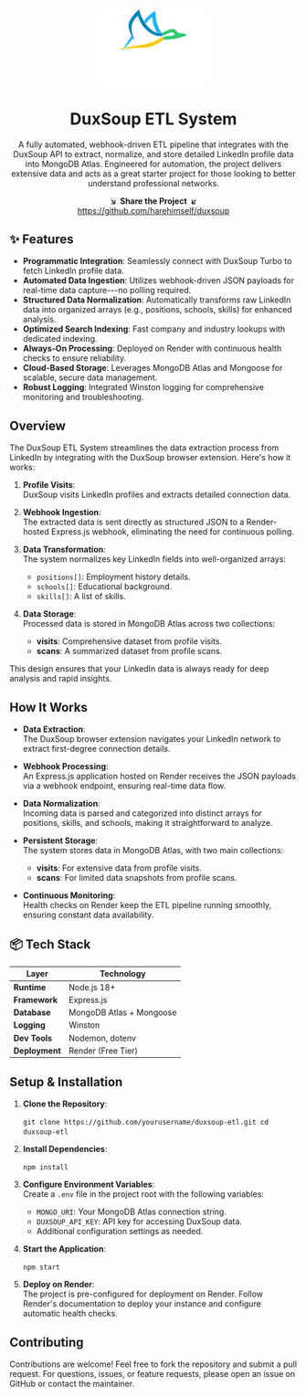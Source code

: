 <div align="center">
<a href="https://example.com" target="_blank" title="DuxSoup ETL System"><img width="196px" alt="DuxSoup ETL logo" src="https://github.com/harehimself/duxsoup/blob/dc091a1d78c2ec71613fd9f7a3fa4f5960699622/duxsoup.png"></a>

<a name="readme-top"></a>

DuxSoup ETL System
==================

A fully automated, webhook-driven ETL pipeline that integrates with the DuxSoup API to extract, normalize, and store detailed LinkedIn profile data into MongoDB Atlas. Engineered for automation, the project delivers extensive data and acts as a great starter project for those looking to better understand professional networks.


**↘  Share the Project  ↙**\
https://github.com/harehimself/duxsoup


</div>



✨ Features
----------

-   **Programmatic Integration**: Seamlessly connect with DuxSoup Turbo to fetch LinkedIn profile data.
-   **Automated Data Ingestion**: Utilizes webhook-driven JSON payloads for real-time data capture---no polling required.
-   **Structured Data Normalization**: Automatically transforms raw LinkedIn data into organized arrays (e.g., positions, schools, skills) for enhanced analysis.
-   **Optimized Search Indexing**: Fast company and industry lookups with dedicated indexing.
-   **Always-On Processing**: Deployed on Render with continuous health checks to ensure reliability.
-   **Cloud-Based Storage**: Leverages MongoDB Atlas and Mongoose for scalable, secure data management.
-   **Robust Logging**: Integrated Winston logging for comprehensive monitoring and troubleshooting.



Overview
-----------

The DuxSoup ETL System streamlines the data extraction process from LinkedIn by integrating with the DuxSoup browser extension. Here's how it works:

1.  **Profile Visits**:\
    DuxSoup visits LinkedIn profiles and extracts detailed connection data.

2.  **Webhook Ingestion**:\
    The extracted data is sent directly as structured JSON to a Render-hosted Express.js webhook, eliminating the need for continuous polling.

3.  **Data Transformation**:\
    The system normalizes key LinkedIn fields into well-organized arrays:

    -   `positions[]`: Employment history details.
    -   `schools[]`: Educational background.
    -   `skills[]`: A list of skills.
4.  **Data Storage**:\
    Processed data is stored in MongoDB Atlas across two collections:

    -   **visits**: Comprehensive dataset from profile visits.
    -   **scans**: A summarized dataset from profile scans.

This design ensures that your LinkedIn data is always ready for deep analysis and rapid insights.



How It Works
---------------

-   **Data Extraction**:\
    The DuxSoup browser extension navigates your LinkedIn network to extract first-degree connection details.

-   **Webhook Processing**:\
    An Express.js application hosted on Render receives the JSON payloads via a webhook endpoint, ensuring real-time data flow.

-   **Data Normalization**:\
    Incoming data is parsed and categorized into distinct arrays for positions, skills, and schools, making it straightforward to analyze.

-   **Persistent Storage**:\
    The system stores data in MongoDB Atlas, with two main collections:

    -   **visits**: For extensive data from profile visits.
    -   **scans**: For limited data snapshots from profile scans.
-   **Continuous Monitoring**:\
    Health checks on Render keep the ETL pipeline running smoothly, ensuring constant data availability.



📦 Tech Stack
-------------

| **Layer** | **Technology** |
| --- | --- |
| **Runtime** | Node.js 18+ |
| **Framework** | Express.js |
| **Database** | MongoDB Atlas + Mongoose |
| **Logging** | Winston |
| **Dev Tools** | Nodemon, dotenv |
| **Deployment** | Render (Free Tier) |



Setup & Installation
------------------------

1.  **Clone the Repository**:

    `git clone https://github.com/yourusername/duxsoup-etl.git
    cd duxsoup-etl`


2.  **Install Dependencies**:

    `npm install`


3.  **Configure Environment Variables**:\
    Create a `.env` file in the project root with the following variables:

    -   `MONGO_URI`: Your MongoDB Atlas connection string.
    -   `DUXSOUP_API_KEY`: API key for accessing DuxSoup data.
    -   Additional configuration settings as needed.


4.  **Start the Application**:

    `npm start`


5.  **Deploy on Render**:\
    The project is pre-configured for deployment on Render. Follow Render's documentation to deploy your instance and configure automatic health checks.



Contributing
---------------

Contributions are welcome! Feel free to fork the repository and submit a pull request. For questions, issues, or feature requests, please open an issue on GitHub or contact the maintainer.